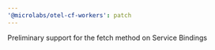 ```yaml
---
'@microlabs/otel-cf-workers': patch
---
```


Preliminary support for the fetch method on Service Bindings
